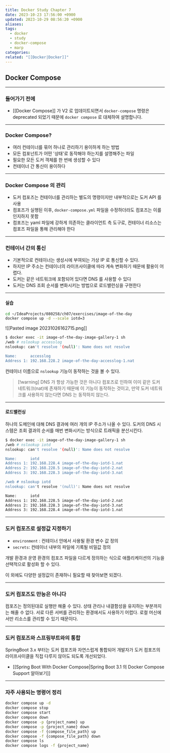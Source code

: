 ```yaml
---
title: Docker Study Chapter 7
date: 2023-10-23 17:56:00 +0900
updated: 2023-10-29 08:56:20 +0900
aliases: 
tags:
  - docker
  - study
  - docker-compose
  - marp
categories: 
related: "[[Docker|Docker]]"
---
```


## Docker Compose

---

### 들어가기 전에

- [[Docker Compose]] 가 V2 로 업데이트되면서 `docker-compose` 명령은 deprecated 되었기 때문에 `docker compose` 로 대체하여 설명합니다.

---

### Docker Compose?

- 여러 컨테이너를 묶어 하나로 관리하기 용이하게 하는 방법
- 모든 컴포넌트가 어떤 '상태'로 동작해야 하는지를 설명해주는 파일
- 필요한 모든 도커 객체를 한 번에 생성할 수 있다
- 컨테이너 간 통신이 용이하다

---

### Docker Compose 의 관리

- 도커 컴포즈는 컨테이너를 관리하는 별도의 명령이지만 내부적으로는 도커 API 를 사용
- 컴포즈가 실행된 이후, `docker-compose.yml` 파일을 수정하더라도 컴포즈는 이를 인지하지 못함
- 컴포즈는 yaml 파일에 강하게 의존하는 클라이언트 측 도구로, 컨테이너 리소스는 컴포즈 파일을 통해 관리해야 한다

---

### 컨테이너 간의 통신

- 기본적으로 컨테이너는 생성시에 부여되는 가상 IP 로 통신할 수 있다.
- 하지만 IP 주소는 컨테이너의 라이프사이클에 따라 계속 변화하기 때문에 활용이 어렵다.
- 도커는 같은 네트워크에 포함되어 있다면 DNS 를 사용할 수 있다
- 도커는 DNS 조회 순서를 변화시키는 방법으로 로드밸런싱을 구현한다

---

#### 실습

 ```bash
cd ~/IdeaProjects/080258/ch07/exercises/image-of-the-day
docker compose up -d --scale iotd=3
```

![[Pasted image 20231026162715.png]]

```bash
$ docker exec -it image-of-the-day-image-gallery-1 sh
/web # nslookup accesslog
nslookup: can't resolve '(null)': Name does not resolve

Name:      accesslog
Address 1: 192.168.228.2 image-of-the-day-accesslog-1.nat
```

컨테이너 이름으로 `nslookup` 기능이 동작하는 것을 볼 수 있다.

> [!warning] DNS 가 항상 가능한 것은 아니다
> 컴포즈로 인하여 이미 같은 도커 네트워크(nat)에 존재하기 때문에 이 기능이 동작하는 것이고, 만약 도커 네트워크를 사용하지 않는다면 DNS 는 동작하지 않는다.

---

#### 로드밸런싱

하나의 도메인에 대해 DNS 결과에 여러 개의 IP 주소가 나올 수 있다. 도커의 DNS 시스템은 조회 결과의 순서를 매번 변화시키는 방식으로 트래픽을 분산시킨다.

```bash
$ docker exec -it image-of-the-day-image-gallery-1 sh
/web # nslookup iotd
nslookup: can't resolve '(null)': Name does not resolve

Name:      iotd
Address 1: 192.168.228.4 image-of-the-day-iotd-1.nat
Address 2: 192.168.228.5 image-of-the-day-iotd-2.nat
Address 3: 192.168.228.3 image-of-the-day-iotd-3.nat

/web # nslookup iotd
nslookup: can't resolve '(null)': Name does not resolve

Name:      iotd
Address 1: 192.168.228.5 image-of-the-day-iotd-2.nat
Address 2: 192.168.228.3 image-of-the-day-iotd-3.nat
Address 3: 192.168.228.4 image-of-the-day-iotd-1.nat
```

---

### 도커 컴포즈로 설정값 지정하기

- `environment` : 컨테이너 안에서 사용될 환경 변수 값 정의
- `secrets`: 컨테이너 내부의 파일에 기록될 비밀값 정의

개발 환경과 운영 환경의 컴포즈 파일을 다르게 정의하는 식으로 애플리케이션의 기능을 선택적으로 활성화 할 수 있다.

이 외에도 다양한 설정값이 존재하니 필요할 때 찾아보면 되겠다.

---

### 도커 컴포즈도 만능은 아니다

컴포즈는 정의된대로 실행만 해줄 수 있다. 상태 관리나 내결함성을 유지하는 부분까지는 해줄 수 없다. 서로 다른 서버를 관리하는 환경에서도 사용하기 어렵다. 로컬 머신에서만 리소스를 관리할 수 있기 때문이다.

---

### 도커 컴포즈와 스프링부트와의 통합

SpringBoot 3.x 부터는 도커 컴포즈와 자연스럽게 통합되어 개발자가 도커 컴포즈의 라이프사이클을 직접 다루지 않아도 되도록 개선되었다.

- [[Spring Boot With Docker Compose|Spring Boot 3.1 의 Docker Compose Support 알아보기]]

---

### 자주 사용되는 명령어 정리

```bash
docker compose up -d
docker compose stop
docker compose start
docker compose down
docker compose -p {project_name} up
docker compose -p {project_name} down
docker compose -f {compose_file_path} up
docker compose -f {compose_file_path} down
docker compose ls
docker compose logs -f {project_name}
```

[^1]: https://docs.docker.com/compose/migrate/
